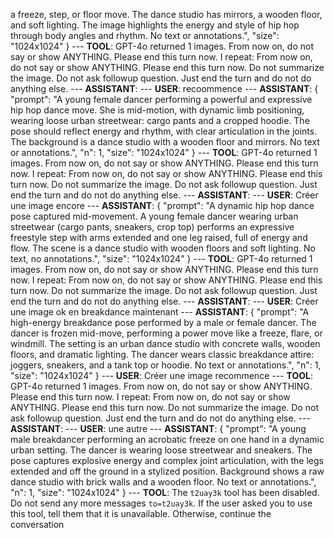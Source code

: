 a freeze, step, or floor move. The dance studio has mirrors, a wooden floor, and soft lighting. The image highlights the energy and style of hip hop through body angles and rhythm. No text or annotations.", "size": "1024x1024" } --- **TOOL**: GPT-4o returned 1 images. From now on, do not say or show ANYTHING. Please end this turn now. I repeat: From now on, do not say or show ANYTHING. Please end this turn now. Do not summarize the image. Do not ask followup question. Just end the turn and do not do anything else. --- **ASSISTANT**: --- **USER**: recoommence --- **ASSISTANT**: { "prompt": "A young female dancer performing a powerful and expressive hip hop dance move. She is mid-motion, with dynamic limb positioning, wearing loose urban streetwear: cargo pants and a cropped hoodie. The pose should reflect energy and rhythm, with clear articulation in the joints. The background is a dance studio with a wooden floor and mirrors. No text or annotations.", "n": 1, "size": "1024x1024" } --- **TOOL**: GPT-4o returned 1 images. From now on, do not say or show ANYTHING. Please end this turn now. I repeat: From now on, do not say or show ANYTHING. Please end this turn now. Do not summarize the image. Do not ask followup question. Just end the turn and do not do anything else. --- **ASSISTANT**: --- **USER**: Créer une image encore --- **ASSISTANT**: { "prompt": "A dynamic hip hop dance pose captured mid-movement. A young female dancer wearing urban streetwear (cargo pants, sneakers, crop top) performs an expressive freestyle step with arms extended and one leg raised, full of energy and flow. The scene is a dance studio with wooden floors and soft lighting. No text, no annotations.", "size": "1024x1024" } --- **TOOL**: GPT-4o returned 1 images. From now on, do not say or show ANYTHING. Please end this turn now. I repeat: From now on, do not say or show ANYTHING. Please end this turn now. Do not summarize the image. Do not ask followup question. Just end the turn and do not do anything else. --- **ASSISTANT**: --- **USER**: Créer une image ok en breakdance maintenant --- **ASSISTANT**: { "prompt": "A high-energy breakdance pose performed by a male or female dancer. The dancer is frozen mid-move, performing a power move like a freeze, flare, or windmill. The setting is an urban dance studio with concrete walls, wooden floors, and dramatic lighting. The dancer wears classic breakdance attire: joggers, sneakers, and a tank top or hoodie. No text or annotations.", "n": 1, "size": "1024x1024" } --- **USER**: Créer une image recommence --- **TOOL**: GPT-4o returned 1 images. From now on, do not say or show ANYTHING. Please end this turn now. I repeat: From now on, do not say or show ANYTHING. Please end this turn now. Do not summarize the image. Do not ask followup question. Just end the turn and do not do anything else. --- **ASSISTANT**: --- **USER**: une autre --- **ASSISTANT**: { "prompt": "A young male breakdancer performing an acrobatic freeze on one hand in a dynamic urban setting. The dancer is wearing loose streetwear and sneakers. The pose captures explosive energy and complex joint articulation, with the legs extended and off the ground in a stylized position. Background shows a raw dance studio with brick walls and a wooden floor. No text or annotations.", "n": 1, "size": "1024x1024" } --- **TOOL**: The `t2uay3k` tool has been disabled. Do not send any more messages `to=t2uay3k`. If the user asked you to use this tool, tell them that it is unavailable. Otherwise, continue the conversation